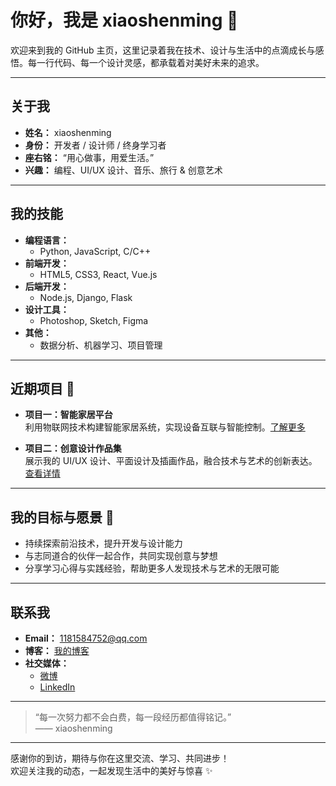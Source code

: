 # 你好，我是 **xiaoshenming** 👋

欢迎来到我的 GitHub 主页，这里记录着我在技术、设计与生活中的点滴成长与感悟。每一行代码、每一个设计灵感，都承载着对美好未来的追求。

---

## 关于我

- **姓名：** xiaoshenming  
- **身份：** 开发者 / 设计师 / 终身学习者  
- **座右铭：** “用心做事，用爱生活。”  
- **兴趣：** 编程、UI/UX 设计、音乐、旅行 & 创意艺术

---

## 我的技能

- **编程语言：**  
  - Python, JavaScript, C/C++  
- **前端开发：**  
  - HTML5, CSS3, React, Vue.js  
- **后端开发：**  
  - Node.js, Django, Flask  
- **设计工具：**  
  - Photoshop, Sketch, Figma  
- **其他：**  
  - 数据分析、机器学习、项目管理

---

## 近期项目 🔭

- **项目一：智能家居平台**  
  利用物联网技术构建智能家居系统，实现设备互联与智能控制。[了解更多](#)

- **项目二：创意设计作品集**  
  展示我的 UI/UX 设计、平面设计及插画作品，融合技术与艺术的创新表达。[查看详情](#)

---

## 我的目标与愿景 🌱

- 持续探索前沿技术，提升开发与设计能力  
- 与志同道合的伙伴一起合作，共同实现创意与梦想  
- 分享学习心得与实践经验，帮助更多人发现技术与艺术的无限可能

---

## 联系我

- **Email：** [1181584752@qq.com](mailto:1181584752@qq.com)  
- **博客：** [我的博客](http://example.com)  
- **社交媒体：**  
  - [微博](http://weibo.com)  
  - [LinkedIn](http://linkedin.com)

---

> “每一次努力都不会白费，每一段经历都值得铭记。”  
> —— xiaoshenming

---

感谢你的到访，期待与你在这里交流、学习、共同进步！  
欢迎关注我的动态，一起发现生活中的美好与惊喜 ✨
